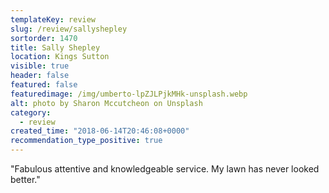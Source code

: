```yaml
---
templateKey: review
slug: /review/sallyshepley
sortorder: 1470
title: Sally Shepley
location: Kings Sutton
visible: true
header: false
featured: false
featuredimage: /img/umberto-lpZJLPjkMHk-unsplash.webp
alt: photo by Sharon Mccutcheon on Unsplash
category:
  - review
created_time: "2018-06-14T20:46:08+0000"
recommendation_type_positive: true
---
```


"Fabulous attentive and knowledgeable service. My lawn has never looked better."
